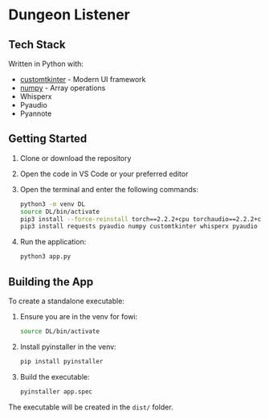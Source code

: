 # Dungeon Listener

## Tech Stack

Written in Python with:

- [customtkinter](https://github.com/TomSchimansky/CustomTkinter) - Modern UI framework
- [numpy](https://numpy.org/) - Array operations
- Whisperx
- Pyaudio
- Pyannote

## Getting Started

1. Clone or download the repository
2. Open the code in VS Code or your preferred editor
3. Open the terminal and enter the following commands:

   ```bash
   python3 -m venv DL
   source DL/bin/activate
   pip3 install --force-reinstall torch==2.2.2+cpu torchaudio==2.2.2+cpu --index-url https://download.pytorch.org/whl/cpu
   pip3 install requests pyaudio numpy customtkinter whisperx pyaudio pyannote.audio==3.1.1 lightning_fabric==2.2.4
   ```

4. Run the application:

   ```bash
   python3 app.py
   ```

## Building the App

To create a standalone executable:

1. Ensure you are in the venv for fowi:

   ```bash
   source DL/bin/activate 
   ```

2. Install pyinstaller in the venv:

   ```bash
   pip install pyinstaller
   ```

3. Build the executable:

   ```bash
   pyinstaller app.spec
   ```

The executable will be created in the `dist/` folder.

